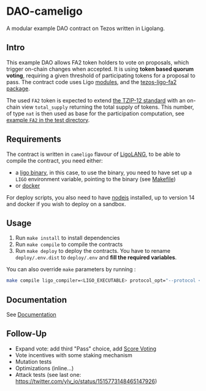 # DAO-cameligo

A modular example DAO contract on Tezos written in Ligolang.

## Intro

This example DAO allows FA2 token holders to vote on proposals, which trigger
on-chain changes when accepted.
It is using **token based quorum voting**, requiring a given threshold of
participating tokens for a proposal to pass.
The contract code uses Ligo [modules](https://ligolang.org/docs/language-basics/modules/),
and the [tezos-ligo-fa2](https://www.npmjs.com/package/tezos-ligo-fa2)
[package](https://ligolang.org/docs/advanced/package-management).

The used `FA2` token is expected to extend [the TZIP-12 standard](https://tzip.tezosagora.org/proposal/tzip-12/)
with an on-chain view `total_supply` returning the total supply of tokens. This
number, of type `nat` is then used as base for the participation computation,
see [example `FA2` in the test directory](./test/bootstrap/single_asset.mligo).

## Requirements

The contract is written in `cameligo` flavour of [LigoLANG](https://ligolang.org/),
to be able to compile the contract, you need either:

- a [ligo binary](https://ligolang.org/docs/intro/installation#static-linux-binary),
  in this case, to use the binary, you need to have set up a `LIGO` environment variable,
  pointing to the binary (see [Makefile](./Makefile))
- or [docker](https://docs.docker.com/engine/install/)

For deploy scripts, you also need to have [nodejs](https://nodejs.org/en/) installed,
up to version 14 and docker if you wish to deploy on a sandbox.

## Usage

1. Run `make install` to install dependencies
2. Run `make compile` to compile the contracts
3. Run `make deploy` to deploy the contracts. You have to rename `deploy/.env.dist` to `deploy/.env` and **fill the required variables**.

You can also override `make` parameters by running :

```sh
make compile ligo_compiler=<LIGO_EXECUTABLE> protocol_opt="--protocol <PROTOCOL>"
```

## Documentation

See [Documentation](./docs/00-index.md)

## Follow-Up

- Expand vote: add third "Pass" choice, add [Score Voting](https://en.wikipedia.org/wiki/Score_voting)
- Vote incentives with some staking mechanism
- Mutation tests
- Optimizations (inline...)
- Attack tests (see last one: <https://twitter.com/ylv_io/status/1515773148465147926>)
